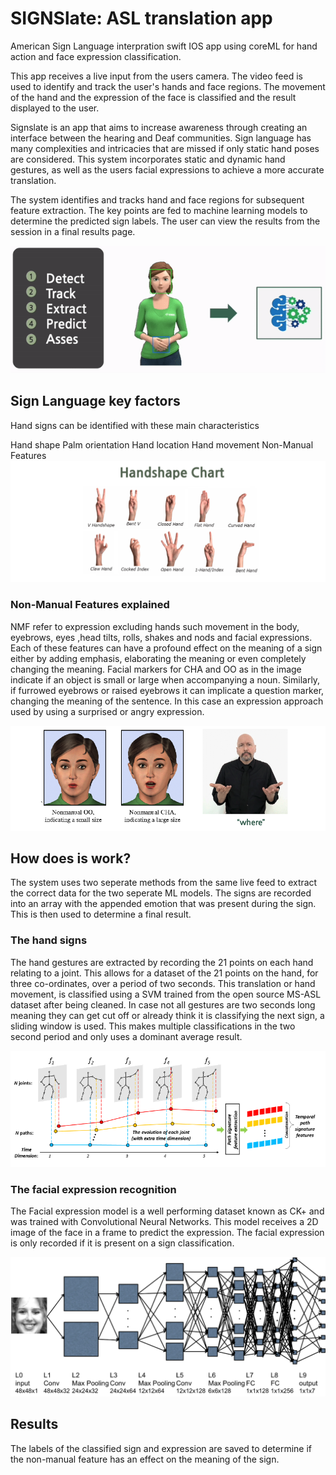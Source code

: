 # SIGNSlate: ASL translation app
American Sign Language interpration swift IOS app using coreML for hand action and face expression classification.

This app receives a live input from the users camera. The video feed is used to identify and track the user's hands and face regions. The movement of the hand and the expression of the face is classified and the result displayed to the user. 

Signslate is an app that aims to increase awareness through creating an interface between the hearing and Deaf communities. Sign language has many complexities and intricacies that are missed if only static hand poses are considered. This system incorporates static and dynamic hand gestures, as well as the users facial expressions to achieve a more accurate translation. 

The system identifies and tracks hand and face regions for subsequent feature extraction. The key points are fed to machine learning models to determine the predicted sign labels. The user can view the results from the session in a final results page.

![implementation](images/design.gif)

## Sign Language key factors
Hand signs can be identified with these main characteristics

Hand shape
Palm orientation
Hand location
Hand movement
Non-Manual Features
![Hand shape chart](images/shape.png)


### Non-Manual Features explained
NMF refer to expression excluding hands such movement in the body, eyebrows, eyes ,head tilts, rolls, shakes and nods and facial expressions. Each of these features can have a profound effect on the meaning of a sign either by adding emphasis, elaborating the meaning or even completely changing the meaning. Facial markers for CHA and OO as in the image indicate if an object is small or large when accompanying a noun. Similarly, if furrowed eyebrows or raised eyebrows it can implicate a question marker, changing the meaning of the sentence. In this case an expression approach used by using a surprised or angry expression.  

![NMF](images/cha.png)



## How does is work?
The system uses two seperate methods from the same live feed to extract the correct data for the two seperate ML models. The signs are recorded into an array with the appended emotion that was present during the sign. This is then used to determine a final result.

### The hand signs
The hand gestures are extracted by recording the 21 points on each hand relating to a joint. This allows for a dataset of the 21 points on the hand, for three co-ordinates, over a period of two seconds. This translation or hand movement, is classified using a SVM trained from the open source MS-ASL dataset after being cleaned. In case not all gestures are two seconds long meaning they can get cut off or already think it is classifying the next sign, a sliding window is used. This makes multiple classifications in the two second period and only uses a dominant average result. 

![NMF](images/joints.png)


### The facial expression recognition
The Facial expression model is a well performing dataset known as CK+ and was trained with Convolutional Neural Networks. This model receives a 2D image of the face in a frame to predict the expression. The facial expression is only recorded if it is present on a sign classification. 


![NMF](images/cnn.png)


## Results
The labels of the classified sign and expression are saved to determine if the non-manual feature has an effect on the meaning of the sign. 


